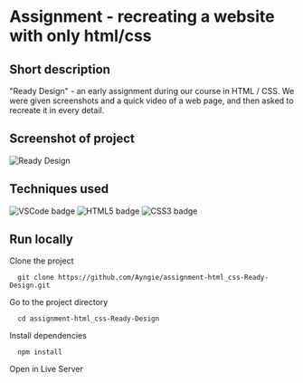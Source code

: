 # Assignment - recreating a website with only html/css 

## Short description 
"Ready Design" - an early assignment during our course in HTML / CSS.
We were given screenshots and a quick video of a web page, and then asked to recreate it in every detail.

## Screenshot of project
![Ready Design](https://angelicareutersward.se/Images/readyDesign/ReadyDesign.png)

## Techniques used
![VSCode badge](https://img.shields.io/badge/VSCode-0078D4?style=for-the-badge&logo=visual%20studio%20code&logoColor=white/to/img.png)
![HTML5 badge](https://img.shields.io/badge/HTML5-E34F26?style=for-the-badge&logo=html5&logoColor=white/to/img.png)
![CSS3 badge](https://img.shields.io/badge/CSS3-1572B6?style=for-the-badge&logo=css3&logoColor=white)

## Run locally
Clone the project

```terminal
  git clone https://github.com/Ayngie/assignment-html_css-Ready-Design.git
```

Go to the project directory

```terminal
  cd assignment-html_css-Ready-Design
```

Install dependencies

```terminal
  npm install
```

Open in Live Server

